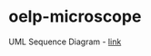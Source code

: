 # oelp-microscope
UML Sequence Diagram - [link](https://lucid.app/lucidchart/23d6a20a-b6ff-4448-b28f-1bbae514bc1e/edit?viewport_loc=-169%2C26%2C2082%2C1102%2C0_0&invitationId=inv_5351d669-4b1a-4c0d-ae60-3279dca3e175)
